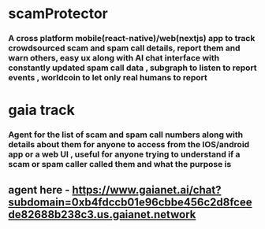 # scamProtector

### A cross platform mobile(react-native)/web(nextjs) app to track crowdsourced scam and spam call details, report them and warn others, easy ux along with AI chat interface with constantly updated spam call data , subgraph to listen to report events  , worldcoin to let only real humans to report




# gaia track 

### Agent for the list of scam and spam call numbers along with details about them for anyone to access from the IOS/android app  or a web UI , useful for anyone trying to understand if a scam or spam caller called them and what the purpose is

## agent here - https://www.gaianet.ai/chat?subdomain=0xb4fdccb01e96cbbe456c2d8fceede82688b238c3.us.gaianet.network
